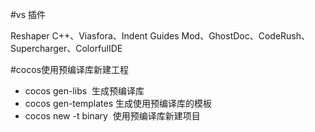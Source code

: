 #vs 插件 

Reshaper C++、Viasfora、Indent Guides Mod、GhostDoc、CodeRush、Supercharger、ColorfulIDE

#cocos使用预编译库新建工程
+ cocos gen-libs  生成预编译库
+ cocos gen-templates 生成使用预编译库的模板
+ cocos new -t binary  使用预编译库新建项目
